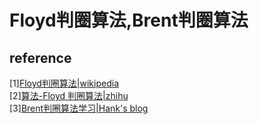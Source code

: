 # Floyd判圈算法,Brent判圈算法










## reference

[1][Floyd判圈算法|wikipedia](https://zh.wikipedia.org/wiki/Floyd%E5%88%A4%E5%9C%88%E7%AE%97%E6%B3%95#%E6%97%B6%E9%97%B4%E5%A4%8D%E6%9D%82%E5%BA%A6)  
[2][算法-Floyd 判圈算法|zhihu](https://zhuanlan.zhihu.com/p/373661568)  
[3][Brent判圈算法学习|Hank's blog](http://zhengyhn.github.io/post/algorithm/brent.loop/)





